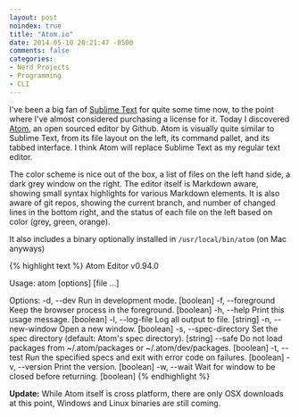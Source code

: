 ```yaml
---
layout: post
noindex: true
title: "Atom.io"
date: 2014-05-10 20:21:47 -0500
comments: false
categories:
- Nerd Projects
- Programming
- CLI
---
```

I've been a big fan of [Sublime Text](http://www.sublimetext.com/) for quite some time now, to the point where I've almost considered purchasing a license for it. Today I discovered [Atom](https://atom.io/), an open sourced editor by Github. Atom is visually quite similar to Sublime Text, from its file layout on the left, its command pallet, and its tabbed interface. I think Atom will replace Sublime Text as my regular text editor.

The color scheme is nice out of the box, a list of files on the left hand side, a dark grey window on the right. The editor itself is Markdown aware, showing small syntax highlights for various Markdown elements. It is also aware of git repos, showing the current branch, and number of changed lines in the bottom right, and the status of each file on the left based on color (grey, green, orange).

It also includes a binary optionally installed in `/usr/local/bin/atom` (on Mac anyways)

{% highlight text %}
Atom Editor v0.94.0

Usage: atom [options] [file ...]

Options:
  -d, --dev             Run in development mode.                                             [boolean]
  -f, --foreground      Keep the browser process in the foreground.                          [boolean]
  -h, --help            Print this usage message.                                            [boolean]
  -l, --log-file        Log all output to file.                                              [string]
  -n, --new-window      Open a new window.                                                   [boolean]
  -s, --spec-directory  Set the spec directory (default: Atom's spec directory).             [string]
  --safe                Do not load packages from ~/.atom/packages or ~/.atom/dev/packages.  [boolean]
  -t, --test            Run the specified specs and exit with error code on failures.        [boolean]
  -v, --version         Print the version.                                                   [boolean]
  -w, --wait            Wait for window to be closed before returning.                       [boolean]
{% endhighlight %}

**Update:** While Atom itself is cross platform, there are only OSX downloads at this point, Windows and Linux binaries are still coming.
